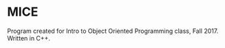 # MICE

Program created for Intro to Object Oriented Programming class, Fall 2017.  
Written in C++.
